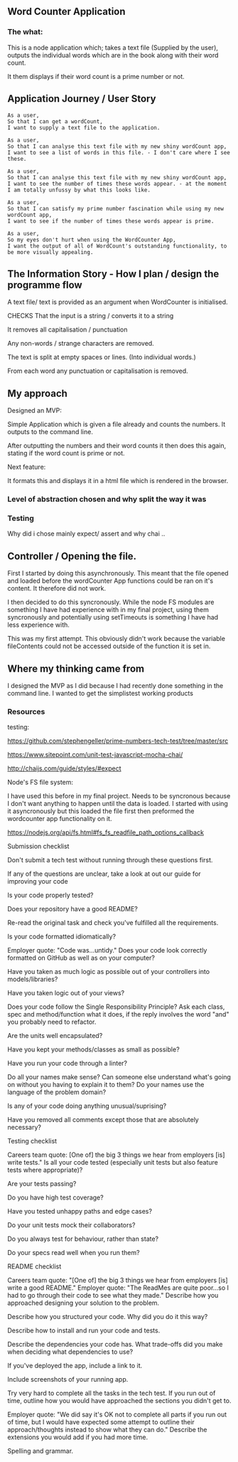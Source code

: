## Word Counter Application

### The what:

This is a node application which; takes a text file (Supplied by the user), outputs the individual words which are in the book along with their word count.

It them displays if their word count is a prime number or not.



## Application Journey / User Story

`````
As a user,
So that I can get a wordCount,
I want to supply a text file to the application.

As a user,
So that I can analyse this text file with my new shiny wordCount app,
I want to see a list of words in this file. - I don't care where I see these.

As a user,
So that I can analyse this text file with my new shiny wordCount app,
I want to see the number of times these words appear. - at the moment I am totally unfussy by what this looks like.

As a user,
So that I can satisfy my prime number fascination while using my new wordCount app,
I want to see if the number of times these words appear is prime.

As a user,
So my eyes don't hurt when using the WordCounter App,
I want the output of all of WordCount's outstanding functionality, to be more visually appealing.
`````


## The Information Story - How I plan / design the programme flow

A text file/ text is provided as an argument when WordCounter is initialised.

CHECKS That the input is a string / converts it to a string

It removes all capitalisation / punctuation





Any non-words / strange characters are removed.

The text is split at empty spaces or lines. (Into individual words.)

From each word any punctuation or capitalisation is removed.




## My approach

Designed an MVP:

Simple Application which is given a file already and counts the numbers.
It outputs to the command line.

After outputting the numbers and their word counts it then does this again, stating if the word count is prime or not.



Next feature:

It formats this and displays it in a html file which is rendered in the browser.


### Level of abstraction chosen and why split the way it was

### Testing

Why did i chose mainly expect/ assert and why chai ..


## Controller / Opening the file.

First I started by doing this asynchronously. This meant that the file opened and loaded before the wordCounter App functions could be ran on it's content. It therefore did not work.

I then decided to do this syncronously. While the node FS modules are something I have had experience with in my final project, using them syncronously and potentially using setTimeouts is something I have had less experience with.

This was my first attempt. This obviously didn't work because the variable fileContents could not be accessed outside of the function it is set in.


## Where my thinking came from

I designed the MVP as I did because I had recently done something in the command line. I wanted to get the simplistest working products


### Resources

testing:

https://github.com/stephengeller/prime-numbers-tech-test/tree/master/src

https://www.sitepoint.com/unit-test-javascript-mocha-chai/

http://chaijs.com/guide/styles/#expect

Node's FS file system:

I have used this before in my final project. Needs to be syncronous because I don't want anything to happen until the data is loaded.
I started with using it asyncronously but this loaded the file first then preformed the wordcounter app functionality on it.

https://nodejs.org/api/fs.html#fs_fs_readfile_path_options_callback




Submission checklist

Don't submit a tech test without running through these questions first.

If any of the questions are unclear, take a look at out our guide for improving your code

 Is your code properly tested?

 Does your repository have a good README?

 Re-read the original task and check you've fulfilled all the requirements.

 Is your code formatted idiomatically?

Employer quote: "Code was...untidy."
 Does your code look correctly formatted on GitHub as well as on your computer?

 Have you taken as much logic as possible out of your controllers into models/libraries?

 Have you taken logic out of your views?

 Does your code follow the Single Responsibility Principle? Ask each class, spec and method/function what it does, if the reply involves the word "and" you probably need to refactor.

 Are the units well encapsulated?

 Have you kept your methods/classes as small as possible?

 Have you run your code through a linter?

 Do all your names make sense? Can someone else understand what's going on without you having to explain it to them? Do your names use the language of the problem domain?

 Is any of your code doing anything unusual/suprising?

 Have you removed all comments except those that are absolutely necessary?

Testing checklist

Careers team quote: [One of] the big 3 things we hear from employers [is] write tests."
 Is all your code tested (especially unit tests but also feature tests where appropriate)?

 Are your tests passing?

 Do you have high test coverage?

 Have you tested unhappy paths and edge cases?

 Do your unit tests mock their collaborators?

 Do you always test for behaviour, rather than state?

 Do your specs read well when you run them?

README checklist

Careers team quote: "[One of] the big 3 things we hear from employers [is] write a good README."
Employer quote: "The ReadMes are quite poor...so I had to go through their code to see what they made."
 Describe how you approached designing your solution to the problem.

 Describe how you structured your code. Why did you do it this way?

 Describe how to install and run your code and tests.

 Describe the dependencies your code has. What trade-offs did you make when deciding what dependencies to use?

 If you've deployed the app, include a link to it.

 Include screenshots of your running app.

 Try very hard to complete all the tasks in the tech test. If you run out of time, outline how you would have approached the sections you didn't get to.

Employer quote: "We did say it's OK not to complete all parts if you run out of time, but I would have expected some attempt to outline their approach/thoughts instead to show what they can do."
 Describe the extensions you would add if you had more time.

 Spelling and grammar.
